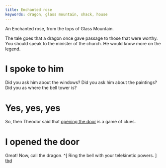 ```yaml
---
title: Enchanted rose
keywords: dragon, glass mountain, shack, house
---
```


An Enchanted rose, from the tops of Glass Mountain.

The tale goes that a dragon once gave passage to those that were worthy. You should speak to the minister of the church. He would know more on the legend.

# I spoke to him
Did you ask him about the windows? Did you ask him about the paintings? Did you as where the bell tower is?

# Yes, yes, yes
So, then Theodor said that [opening the door](070-door.md) is a game of clues.

# I opened the door
Great! Now, call the dragon. ^[ Ring the bell with your telekinetic powers. ]
[tbd](tbd)
